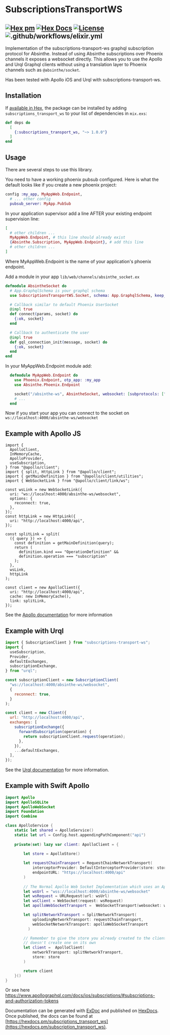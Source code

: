 # SubscriptionsTransportWS

## [![Hex pm](http://img.shields.io/hexpm/v/subscriptions_transport_ws.svg?style=flat)](https://hex.pm/packages/subscriptions_transport_ws) [![Hex Docs](https://img.shields.io/badge/hex-docs-9768d1.svg)](https://hexdocs.pm/subscriptions_transport_ws) [![License](https://img.shields.io/badge/License-MIT-blue.svg)](https://opensource.org/licenses/MIT)![.github/workflows/elixir.yml](https://github.com/maartenvanvliet/subscriptions-transport-ws/workflows/.github/workflows/elixir.yml/badge.svg)
<!-- MDOC !-->

Implementation of the subscriptions-transport-ws graphql subscription protocol for Absinthe. Instead of using Absinthe subscriptions over Phoenix channels it exposes a websocket directly. This allows you to use
the Apollo and Urql Graphql clients without using a translation layer to Phoenix channels such as `@absinthe/socket`. 

Has been tested with Apollo iOS and Urql with subscriptions-transport-ws.

## Installation

If [available in Hex](https://hex.pm/docs/publish), the package can be installed
by adding `subscriptions_transport_ws` to your list of dependencies in `mix.exs`:

```elixir
def deps do
  [
    {:subscriptions_transport_ws, "~> 1.0.0"}
  ]
end
```

## Usage

There are several steps to use this library. 

You need to have a working phoenix pubsub configured. Here is what the default looks like if you create a new phoenix project:
```elixir
config :my_app, MyAppWeb.Endpoint,
  # ... other config
  pubsub_server: MyApp.PubSub
```
In your application supervisor add a line AFTER your existing endpoint supervision line:

```elixir
[
  # other children ...
  MyAppWeb.Endpoint, # this line should already exist
  {Absinthe.Subscription, MyAppWeb.Endpoint}, # add this line
  # other children ...
]
```

Where MyAppWeb.Endpoint is the name of your application's phoenix endpoint.

Add a module in your app `lib/web/channels/absinthe_socket.ex`
```elixir
defmodule AbsintheSocket do
  # App.GraphqlSchema is your graphql schema
  use SubscriptionsTransportWS.Socket, schema: App.GraphqlSchema, keep_alive: 1000

  # Callback similar to default Phoenix UserSocket
  @impl true
  def connect(params, socket) do
    {:ok, socket}
  end

  # Callback to authenticate the user
  @impl true
  def gql_connection_init(message, socket) do
    {:ok, socket}
  end
end
```

In your MyAppWeb.Endpoint module add:
```elixir
  defmodule MyAppWeb.Endpoint do
    use Phoenix.Endpoint, otp_app: :my_app
    use Absinthe.Phoenix.Endpoint

    socket("/absinthe-ws", AbsintheSocket, websocket: [subprotocols: ["graphql-ws"]])
    # ...
  end
```

Now if you start your app you can connect to the socket on `ws://localhost:4000/absinthe-ws/websocket`

## Example with Apollo JS
```
import {
  ApolloClient,
  InMemoryCache,
  ApolloProvider,
  useSubscription,
} from "@apollo/client";
import { split, HttpLink } from "@apollo/client";
import { getMainDefinition } from "@apollo/client/utilities";
import { WebSocketLink } from "@apollo/client/link/ws";

const wsLink = new WebSocketLink({
  uri: "ws://localhost:4000/absinthe-ws/websocket",
  options: {
    reconnect: true,
  },
});
const httpLink = new HttpLink({
  uri: "http://localhost:4000/api",
});

const splitLink = split(
  ({ query }) => {
    const definition = getMainDefinition(query);
    return (
      definition.kind === "OperationDefinition" &&
      definition.operation === "subscription"
    );
  },
  wsLink,
  httpLink
);

const client = new ApolloClient({
  uri: "http://localhost:4000/api",
  cache: new InMemoryCache(),
  link: splitLink,
});
```

See the [Apollo documentation](https://www.apollographql.com/docs/react/data/subscriptions/) for more information


## Example with Urql 
```javascript
import { SubscriptionClient } from "subscriptions-transport-ws";
import {
  useSubscription,
  Provider,
  defaultExchanges,
  subscriptionExchange,
} from "urql";

const subscriptionClient = new SubscriptionClient(
  "ws://localhost:4000/absinthe-ws/websocket",
  {
    reconnect: true,
  }
);

const client = new Client({
  url: "http://localhost:4000/api",
  exchanges: [
    subscriptionExchange({
      forwardSubscription(operation) {
        return subscriptionClient.request(operation);
      },
    }),
    ...defaultExchanges,
  ],
});
```
See the [Urql documentation](https://formidable.com/open-source/urql/docs/advanced/subscriptions/#setting-up-subscriptions-transport-ws) for more information.

## Example with Swift Apollo

```swift
import Apollo
import ApolloSQLite
import ApolloWebSocket
import Foundation
import Combine

class ApolloService {
    static let shared = ApolloService()
    static let url = Config.host.appendingPathComponent("api")
  
    private(set) lazy var client: ApolloClient = {

        let store = ApolloStore()
        
        let requestChainTransport = RequestChainNetworkTransport(
            interceptorProvider: DefaultInterceptorProvider(store: store),
            endpointURL: "https://localhost:4000/api"
        )
        
        // The Normal Apollo Web Socket Implementation which uses an Apollo adapter server side
        let wsUrl = "wss://localhost:4000/absinthe-ws/websocket"
        let wsRequest = URLRequest(url: wsUrl)
        let wsClient = WebSocket(request: wsRequest)
        let apolloWebSocketTransport =  WebSocketTransport(websocket: wsClient)

        let splitNetworkTransport = SplitNetworkTransport(
            uploadingNetworkTransport: requestChainTransport,
            webSocketNetworkTransport: apolloWebSocketTransport
          )

        // Remember to give the store you already created to the client so it
        // doesn't create one on its own
        let client =  ApolloClient(
            networkTransport: splitNetworkTransport,
            store: store
        )

        return client
    }()
}
```

Or see here https://www.apollographql.com/docs/ios/subscriptions/#subscriptions-and-authorization-tokens

<!-- MDOC !-->

Documentation can be generated with [ExDoc](https://github.com/elixir-lang/ex_doc)
and published on [HexDocs](https://hexdocs.pm). Once published, the docs can
be found at [https://hexdocs.pm/subscriptions_transport_ws](https://hexdocs.pm/subscription_transport_ws).
